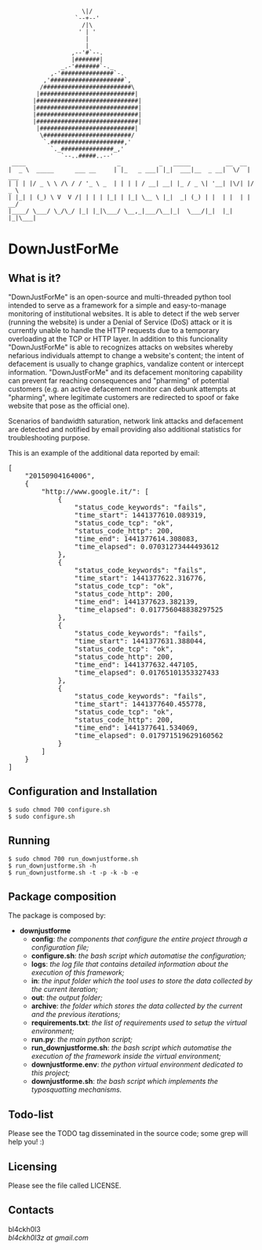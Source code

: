                       
                         \|/                          
                       `--+--'                        
                         /|\                          
                        ' | '                         
                          |                           
                          |                           
                      ,--'#`--.                       
                      |#######|                       
                   _.-'#######`-._                    
                ,-'###############`-.                 
              ,'#####################`,               
             /#########################\              
            |###########################|             
           |#############################|            
           |#############################|            
           |#############################|            
           |#############################|            
            |###########################|             
             \#########################/              
              `.#####################,'               
                `._###############_,'                 
                   `--..#####..--'      
     ____                          _           _   _____          __  __      
    |  _ \  _____      ___ __     | |_   _ ___| |_|  ___|__  _ __|  \/  | ___ 
    | | | |/ _ \ \ /\ / / '_ \ _  | | | | / __| __| |_ / _ \| '__| |\/| |/ _ \
    | |_| | (_) \ V  V /| | | | |_| | |_| \__ \ |_|  _| (_) | |  | |  | |  __/
    |____/ \___/ \_/\_/ |_| |_|\___/ \__,_|___/\__|_|  \___/|_|  |_|  |_|\___|



# DownJustForMe

## What is it?

"DownJustForMe" is an open-source and multi-threaded python tool intended to serve 
as a framework for a simple and easy-to-manage monitoring of institutional websites.
It is able to detect if the web server (running the website) is under a Denial of
Service (DoS) attack or it is currently unable to handle the HTTP requests due to
a temporary overloading at the TCP or HTTP layer. In addition to this funcionality 
"DownJustForMe" is able to recognizes attacks on websites whereby nefarious individuals
attempt to change a website's content; the intent of defacement is usually to change
graphics, vandalize content or intercept information. "DownJustForMe" and its defacement
monitoring capability can prevent far reaching consequences and "pharming" of potential
customers (e.g. an active defacement monitor can debunk attempts at "pharming", where
legitimate customers are redirected to spoof or fake website that pose as the official one).

Scenarios of bandwidth saturation, network link attacks and defacement are detected
and notified by email providing also additional statistics for troubleshooting purpose.

This is an example of the additional data reported by email:

<pre>
[
    "20150904164006",
    {
        "http://www.google.it/": [
            {
                "status_code_keywords": "fails",
                "time_start": 1441377610.089319,
                "status_code_tcp": "ok",
                "status_code_http": 200,
                "time_end": 1441377614.308083,
                "time_elapsed": 0.07031273444493612
            },
            {
                "status_code_keywords": "fails",
                "time_start": 1441377622.316776,
                "status_code_tcp": "ok",
                "status_code_http": 200,
                "time_end": 1441377623.382139,
                "time_elapsed": 0.017756048838297525
            },
            {
                "status_code_keywords": "fails",
                "time_start": 1441377631.388044,
                "status_code_tcp": "ok",
                "status_code_http": 200,
                "time_end": 1441377632.447105,
                "time_elapsed": 0.01765101353327433
            },
            {
                "status_code_keywords": "fails",
                "time_start": 1441377640.455778,
                "status_code_tcp": "ok",
                "status_code_http": 200,
                "time_end": 1441377641.534069,
                "time_elapsed": 0.017971519629160562
            }
        ]
    }
]
</pre>



## Configuration and Installation

``$ sudo chmod 700 configure.sh``  
``$ sudo configure.sh``


## Running

``$ sudo chmod 700 run_downjustforme.sh``  
``$ run_downjustforme.sh -h``  
``$ run_downjustforme.sh -t -p -k -b -e``


## Package composition

The package is composed by:  
  - **downjustforme**
      - **config**: *the components that configure the entire project through a configuration file;*
      - **configure.sh**: *the bash script which automatise the configuration;*
      - **logs**: *the log file that contains detailed information about the execution of this framework;*
      - **in**: *the input folder which the tool uses to store the data collected by the current iteration;*
      - **out**: *the output folder;*
      - **archive**: *the folder which stores the data collected by the current and the previous iterations;*
      - **requirements.txt**: *the list of requirements used to setup the virtual environment;*
      - **run.py**: *the main python script;*
      - **run_downjustforme.sh**: *the bash script which automatise the execution of the
                            framework inside the virtual environment;*
      - **downjustforme.env**: *the python virtual environment dedicated to this project;*
      - **downjustforme.sh**: *the bash script which implements the typosquatting mechanisms.*


## Todo-list

Please see the TODO tag disseminated in the source code;
some grep will help you! :)


## Licensing

Please see the file called LICENSE.


## Contacts

bl4ckh0l3  
*bl4ckh0l3z at gmail.com*
